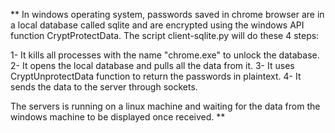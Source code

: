 **
In windows operating system, passwords saved in chrome browser are in a local database called sqlite and are encrypted using the windows API function CryptProtectData. The script client-sqlite.py will do these 4 steps:

  1- It kills all processes with the name "chrome.exe" to unlock the database.
  2- It opens the local database and pulls all the data from it.
  3- It uses CryptUnprotectData function to return the passwords in plaintext.
  4- It sends the data to the server through sockets.

The servers is running on a linux machine and waiting for the data from the windows machine to be displayed once received.
**
